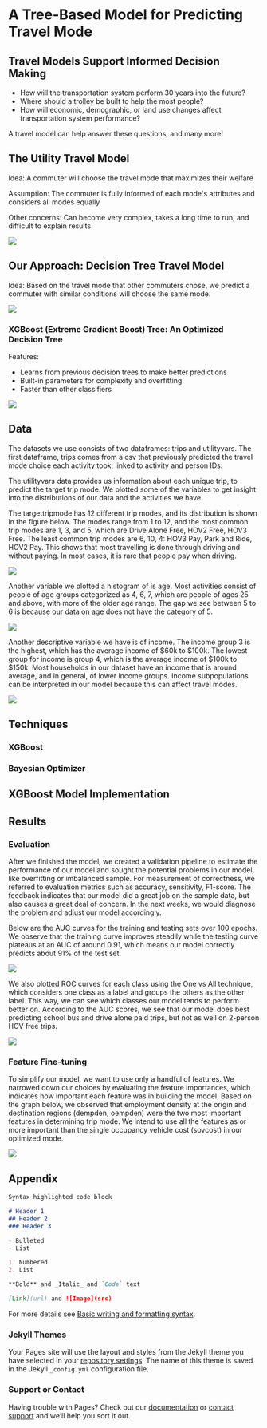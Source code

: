 # A Tree-Based Model for Predicting Travel Mode

<style>
.page-header {
  background-image: url('images/headerbackground.jpeg');
  background-repeat: no-repeat;
  background-attachment: fixed;
  background-size: cover;
}

</style>


## Travel Models Support Informed Decision Making
- How will the transportation system perform 30 years into the future?
- Where should a trolley be built to help the most people?
- How will economic, demographic, or land use changes affect transportation system performance?

A travel model can help answer these questions, and many more! 


## The Utility Travel Model 
Idea: A commuter will choose the travel mode that maximizes their welfare 

Assumption: The commuter is fully informed of each mode's attributes and considers all modes equally

Other concerns: Can become very complex, takes a long time to run, and difficult to explain results

<img src="images/utility.png">

## Our Approach: Decision Tree Travel Model
Idea: Based on the travel mode that other commuters chose, we predict a commuter with similar conditions will choose the same mode. 

<img src="images/tree.png">

### XGBoost (Extreme Gradient Boost) Tree: An Optimized Decision Tree
Features:
- Learns from previous decision trees to make better predictions
- Built-in parameters for complexity and overfitting
- Faster than other classifiers

<img src="images/xgboost.png">


## Data
The datasets we use consists of two dataframes: trips and utilityvars. The first dataframe, trips comes from a csv that previously predicted the travel mode choice each activity took, linked to activity and person IDs.

The utilityvars data provides us information about each unique trip, to predict the target trip mode. We plotted some of the variables to get insight into the distributions of our data and the activities we have. 

The targettripmode has 12 different trip modes, and its distribution is shown in the figure below. The modes range from 1 to 12, and the most common trip modes are 1, 3, and 5, which are Drive Alone Free, HOV2 Free, HOV3 Free. The least common trip modes are 6, 10, 4: HOV3 Pay, Park and Ride, HOV2 Pay. This shows that most travelling is done through driving and without paying. In most cases, it is rare that people pay when driving. 

<img src="images/data1img.png">

Another variable we plotted a histogram of is age. Most activities consist of people of age groups categorized as 4, 6, 7, which are people of ages 25 and above, with more of the older age range. The gap we see between 5 to 6 is because our data on age does not have the category of 5. 

<img src="images/data2img.png">

Another descriptive variable we have is of income. The income group 3 is the highest, which has the average income of $60k to $100k. The lowest group for income is group 4, which is the average income of $100k to $150k. Most households in our dataset have an income that is around average, and in general, of lower income groups. Income subpopulations can be interpreted in our model because this can affect travel modes. 

<img src="images/data3img.png">

## Techniques 

### XGBoost

### Bayesian Optimizer

## XGBoost Model Implementation 

## Results 

### Evaluation 

After we finished the model, we created a validation pipeline to estimate the performance of our model and sought the potential problems in our model, like overfitting or imbalanced sample. For measurement of correctness, we referred to evaluation metrics such as accuracy, sensitivity, F1-score. The feedback indicates that our model did a great job on the sample data, but also causes a great deal of concern. In the next weeks, we would diagnose the problem and adjust our model accordingly.  
  
Below are the AUC curves for the training and testing sets over 100 epochs. We observe that the training curve improves steadily while the testing curve plateaus at an AUC of around 0.91, which means our model correctly predicts about 91\% of the test set. 

<img src="images/eval1img.png">

We also plotted ROC curves for each class using the One vs All technique, which considers one class as a label and groups the others as the other label. This way, we can see which classes our model tends to perform better on. According to the AUC scores, we see that our model does best predicting school bus and drive alone paid trips, but not as well on 2-person HOV free trips. 

<img src="images/eval2img.png">

### Feature Fine-tuning

To simplify our model, we want to use only a handful of features. We narrowed down our choices by evaluating the feature importances, which indicates how important each feature was in building the model. Based on the graph below, we observed that employment density at the origin and destination regions (dempden, oempden) were the two most important features in determining trip mode. We intend to use all the features as or more important than the single occupancy vehicle cost (sovcost) in our optimized mode. 

<img src="images/eval3img.png">


## Appendix 

```markdown
Syntax highlighted code block

# Header 1
## Header 2
### Header 3

- Bulleted
- List

1. Numbered
2. List

**Bold** and _Italic_ and `Code` text

[Link](url) and ![Image](src)
```

For more details see [Basic writing and formatting syntax](https://docs.github.com/en/github/writing-on-github/getting-started-with-writing-and-formatting-on-github/basic-writing-and-formatting-syntax).

### Jekyll Themes

Your Pages site will use the layout and styles from the Jekyll theme you have selected in your [repository settings](https://github.com/lkuwahara/DSC180B.github.io-B05/settings/pages). The name of this theme is saved in the Jekyll `_config.yml` configuration file.

### Support or Contact

Having trouble with Pages? Check out our [documentation](https://docs.github.com/categories/github-pages-basics/) or [contact support](https://support.github.com/contact) and we’ll help you sort it out.
